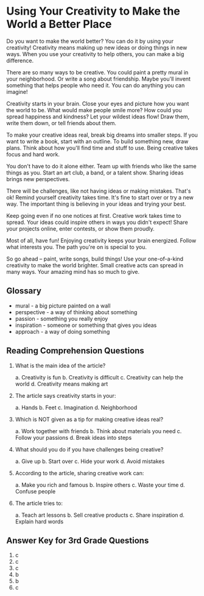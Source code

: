 # Using Your Creativity to Make the World a Better Place

Do you want to make the world better? You can do it by using your creativity! Creativity means making up new ideas or doing things in new ways. When you use your creativity to help others, you can make a big difference.

There are so many ways to be creative. You could paint a pretty mural in your neighborhood. Or write a song about friendship. Maybe you'll invent something that helps people who need it. You can do anything you can imagine!

Creativity starts in your brain. Close your eyes and picture how you want the world to be. What would make people smile more? How could you spread happiness and kindness? Let your wildest ideas flow! Draw them, write them down, or tell friends about them.

To make your creative ideas real, break big dreams into smaller steps. If you want to write a book, start with an outline. To build something new, draw plans. Think about how you'll find time and stuff to use. Being creative takes focus and hard work.

You don't have to do it alone either. Team up with friends who like the same things as you. Start an art club, a band, or a talent show. Sharing ideas brings new perspectives.

There will be challenges, like not having ideas or making mistakes. That's ok! Remind yourself creativity takes time. It's fine to start over or try a new way. The important thing is believing in your ideas and trying your best.

Keep going even if no one notices at first. Creative work takes time to spread. Your ideas could inspire others in ways you didn't expect! Share your projects online, enter contests, or show them proudly.

Most of all, have fun! Enjoying creativity keeps your brain energized. Follow what interests you. The path you're on is special to you.

So go ahead – paint, write songs, build things! Use your one-of-a-kind creativity to make the world brighter. Small creative acts can spread in many ways. Your amazing mind has so much to give.

## Glossary

- mural - a big picture painted on a wall
- perspective - a way of thinking about something
- passion - something you really enjoy
- inspiration - someone or something that gives you ideas
- approach - a way of doing something

## Reading Comprehension Questions

1. What is the main idea of the article?

   a. Creativity is fun
   b. Creativity is difficult
   c. Creativity can help the world
   d. Creativity means making art

2. The article says creativity starts in your:

   a. Hands
   b. Feet
   c. Imagination
   d. Neighborhood

3. Which is NOT given as a tip for making creative ideas real?

   a. Work together with friends
   b. Think about materials you need
   c. Follow your passions
   d. Break ideas into steps

4. What should you do if you have challenges being creative?

   a. Give up
   b. Start over
   c. Hide your work
   d. Avoid mistakes

5. According to the article, sharing creative work can:

   a. Make you rich and famous
   b. Inspire others
   c. Waste your time
   d. Confuse people

6. The article tries to:

   a. Teach art lessons
   b. Sell creative products
   c. Share inspiration
   d. Explain hard words

## Answer Key for 3rd Grade Questions

1. c
2. c
3. c
4. b
5. b
6. c
